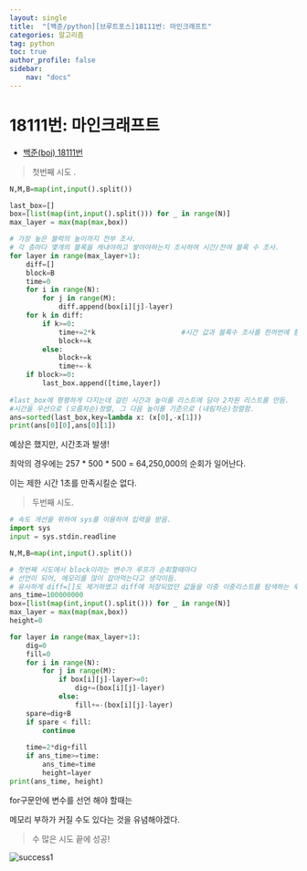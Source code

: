```yaml
---
layout: single
title:  "[백준/python][브루트포스]18111번: 마인크래프트"
categories: 알고리즘
tag: python
toc: true
author_profile: false
sidebar:
    nav: "docs"
---
```


# 18111번: 마인크래프트



* [백준(boj) 18111번](https://www.acmicpc.net/problem/18111)

  

> 첫번째 시도 .

```python
N,M,B=map(int,input().split())

last_box=[]
box=[list(map(int,input().split())) for _ in range(N)]
max_layer = max(map(max,box))

# 가장 높은 블럭의 높이까지 전부 조사.
# 각 층마다 몇개의 블록을 캐내야하고 쌓아야하는지 조사하여 시간/잔여 블록 수 조사.
for layer in range(max_layer+1):
    diff=[]
    block=B
    time=0
    for i in range(N):
        for j in range(M):
            diff.append(box[i][j]-layer)
    for k in diff:
        if k>=0:
            time+=2*k                     #시간 값과 블록수 조사를 한꺼번에 함.
            block+=k
        else:
            block+=k
            time+=-k
    if block>=0:
        last_box.append([time,layer])
        
#last_box에 평평하게 다지는데 걸린 시간과 높이를 리스트에 담아 2차원 리스트를 만듬.
#시간을 우선으로 (오름차순)정렬, 그 다음 높이를 기준으로 (내림차순)정렬함.
ans=sorted(last_box,key=lambda x: (x[0],-x[1]))
print(ans[0][0],ans[0][1])
```

예상은 했지만, 시간초과 발생!

최악의 경우에는  257 * 500 * 500 = 64,250,000의 순회가  일어난다.

이는 제한 시간 1초를 만족시킬순 없다. 



> 두번째 시도.

```python
# 속도 개선을 위하여 sys를 이용하여 입력을 받음.
import sys
input = sys.stdin.readline

N,M,B=map(int,input().split())

# 첫번째 시도에서 block이라는 변수가 루프가 순회할때마다
# 선언이 되어, 메모리를 많이 잡아먹는다고 생각이듬.
# 유사하게 diff=[]도 제거하였고 diff에 저장되었던 값들을 이중 이중리스트를 탐색하는 루프가 끝난 후, 연산을 함.
ans_time=100000000
box=[list(map(int,input().split())) for _ in range(N)]
max_layer = max(map(max,box))
height=0

for layer in range(max_layer+1):
    dig=0
    fill=0
    for i in range(N):
        for j in range(M):
            if box[i][j]-layer>=0:
                dig+=(box[i][j]-layer)
            else:
                fill+=-(box[i][j]-layer)
    spare=dig+B
    if spare < fill:
        continue
        
    time=2*dig+fill
    if ans_time>=time:
        ans_time=time
        height=layer
print(ans_time, height)
```

for구문안에 변수를 선언 해야 할때는

메모리 부하가 커질 수도 있다는 것을 유념해야겠다.



> 수 많은 시도 끝에 성공!

![success1](C:\geunskoo-github-blog\geunskoo.github.io\images\success1-16442132204921.png)
